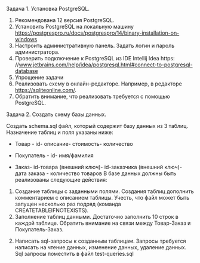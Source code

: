 Задача 1. Установка PostgreSQL.

1. Рекомендована 12 версия PostgreSQL.
2. Установить PostgreSQL на локальную
   машину  https://postgrespro.ru/docs/postgrespro/14/binary-installation-on-windows
3. Настроить административную панель.
   Задать логин и пароль администратора.
4. Проверить подключение к PostgreSQL из IDE Intellij Idea https:
   //www.jetbrains.com/help/idea/postgresql.html#connect-to-postgresql-database
5. Упрощение задачи
6. Реализовать схему в онлайн-редакторе. Например, в редакторе  https://sqliteonline.com/.
7. Обратить внимание, что реализовать требуется с помощью
   PostgreSQL.

Задача 2. Создать схему базы данных.

Создать schema.sql файл, который содержит базу данных из 3
таблиц.
Назначение таблиц и поля указаны ниже:

- Товар - id- описание- стоимость- количество

- Покупатель - id- имя/фамилия

- Заказ- id-товара (внешний ключ)- id-заказчика (внешний ключ)- дата заказа - количество товаров
  В базе данных должны быть реализованы следующие действия:

1) Создание таблицы с заданными полями. Создания таблиц
   дополнить комментарием с описанием таблицы. Учесть, что файл может быть запущен несколько раз подряд (команда
   CREATETABLEIFNOTEXISTS).
2) Заполнение таблиц данными. Достаточно заполнить 10 строк в каждой таблице. Обратить
   внимание на связи между Товар-Заказ и Покупатель-Заказ.

2. Написать sql-запросы к созданным таблицам. Запросы требуется написать
   на чтение данных, изменение данных, удаление данных. Sql запросы поместить в файл test-queries.sql